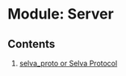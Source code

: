 <!--
Copyright (c) 2023 SAULX

SPDX-License-Identifier: MIT
-->
# Module: Server

## Contents

1. [selva\_proto or Selva Protocol](selva_proto.md)
